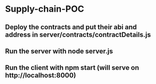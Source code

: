 # Supply-chain-POC

## Deploy the contracts and put their abi and address in server/contracts/contractDetails.js
## Run the server with node server.js
## Run the client with npm start (will serve on   http://localhost:8000)
